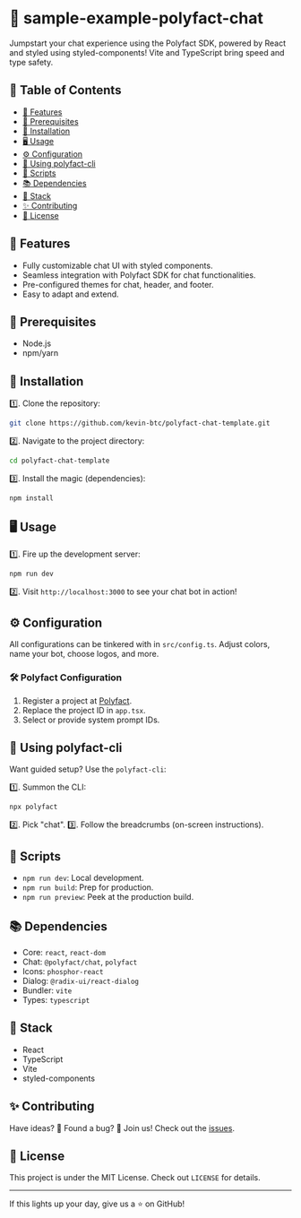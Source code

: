# 🤖 sample-example-polyfact-chat

Jumpstart your chat experience using the Polyfact SDK, powered by React and styled using styled-components! Vite and TypeScript bring speed and type safety. 

## 📌 Table of Contents

- [🌟 Features](#-features)
- [🔧 Prerequisites](#-prerequisites)
- [🚀 Installation](#-installation)
- [🖥 Usage](#-usage)
- [⚙ Configuration](#-configuration)
- [💬 Using polyfact-cli](#-using-polyfact-cli)
- [🔑 Scripts](#-scripts)
- [📚 Dependencies](#-dependencies)
- [🥞 Stack](#-stack)
- [✨ Contributing](#-contributing)
- [📜 License](#-license)

## 🌟 Features

- Fully customizable chat UI with styled components.
- Seamless integration with Polyfact SDK for chat functionalities.
- Pre-configured themes for chat, header, and footer.
- Easy to adapt and extend.

## 🔧 Prerequisites

- Node.js
- npm/yarn

## 🚀 Installation

1️⃣. Clone the repository:
```bash
git clone https://github.com/kevin-btc/polyfact-chat-template.git
```

2️⃣. Navigate to the project directory:
```bash
cd polyfact-chat-template
```

3️⃣. Install the magic (dependencies):
```bash
npm install
```

## 🖥 Usage

1️⃣. Fire up the development server:
```bash
npm run dev
```

2️⃣. Visit `http://localhost:3000` to see your chat bot in action!

## ⚙ Configuration

All configurations can be tinkered with in `src/config.ts`. Adjust colors, name your bot, choose logos, and more.

### 🛠 Polyfact Configuration

1. Register a project at [Polyfact](https://app.polyfact.com).
2. Replace the project ID in `app.tsx`.
3. Select or provide system prompt IDs.

## 💬 Using polyfact-cli

Want guided setup? Use the `polyfact-cli`:

1️⃣. Summon the CLI:
```bash
npx polyfact
```

2️⃣. Pick "chat".
3️⃣. Follow the breadcrumbs (on-screen instructions).

## 🔑 Scripts

- `npm run dev`: Local development.
- `npm run build`: Prep for production.
- `npm run preview`: Peek at the production build.

## 📚 Dependencies

- Core: `react`, `react-dom`
- Chat: `@polyfact/chat`, `polyfact`
- Icons: `phosphor-react`
- Dialog: `@radix-ui/react-dialog`
- Bundler: `vite`
- Types: `typescript`

## 🥞 Stack

- React
- TypeScript
- Vite
- styled-components

## ✨ Contributing

Have ideas? 🤔 Found a bug? 🐞 Join us! Check out the [issues](https://github.com/kevin-btc/polyfact-chat-template/issues).

## 📜 License

This project is under the MIT License. Check out `LICENSE` for details.

---

If this lights up your day, give us a ⭐ on GitHub!
